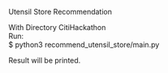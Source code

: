 Utensil Store Recommendation

With Directory CitiHackathon <br>
Run: <br>
$ python3 recommend_utensil_store/main.py 

Result will be printed.


